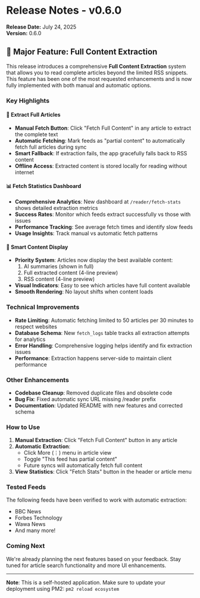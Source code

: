 # Release Notes - v0.6.0

**Release Date:** July 24, 2025  
**Version:** 0.6.0

## 🎉 Major Feature: Full Content Extraction

This release introduces a comprehensive **Full Content Extraction** system that allows you to read complete articles beyond the limited RSS snippets. This feature has been one of the most requested enhancements and is now fully implemented with both manual and automatic options.

### Key Highlights

#### 📖 Extract Full Articles
- **Manual Fetch Button**: Click "Fetch Full Content" in any article to extract the complete text
- **Automatic Fetching**: Mark feeds as "partial content" to automatically fetch full articles during sync
- **Smart Fallback**: If extraction fails, the app gracefully falls back to RSS content
- **Offline Access**: Extracted content is stored locally for reading without internet

#### 📊 Fetch Statistics Dashboard
- **Comprehensive Analytics**: New dashboard at `/reader/fetch-stats` shows detailed extraction metrics
- **Success Rates**: Monitor which feeds extract successfully vs those with issues
- **Performance Tracking**: See average fetch times and identify slow feeds
- **Usage Insights**: Track manual vs automatic fetch patterns

#### 🎯 Smart Content Display
- **Priority System**: Articles now display the best available content:
  1. AI summaries (shown in full)
  2. Full extracted content (4-line preview)
  3. RSS content (4-line preview)
- **Visual Indicators**: Easy to see which articles have full content available
- **Smooth Rendering**: No layout shifts when content loads

### Technical Improvements

- **Rate Limiting**: Automatic fetching limited to 50 articles per 30 minutes to respect websites
- **Database Schema**: New `fetch_logs` table tracks all extraction attempts for analytics
- **Error Handling**: Comprehensive logging helps identify and fix extraction issues
- **Performance**: Extraction happens server-side to maintain client performance

### Other Enhancements

- **Codebase Cleanup**: Removed duplicate files and obsolete code
- **Bug Fix**: Fixed automatic sync URL missing /reader prefix
- **Documentation**: Updated README with new features and corrected schema

### How to Use

1. **Manual Extraction**: Click "Fetch Full Content" button in any article
2. **Automatic Extraction**: 
   - Click More (⋮) menu in article view
   - Toggle "This feed has partial content"
   - Future syncs will automatically fetch full content
3. **View Statistics**: Click "Fetch Stats" button in the header or article menu

### Tested Feeds

The following feeds have been verified to work with automatic extraction:
- BBC News
- Forbes Technology
- Wawa News
- And many more!

### Coming Next

We're already planning the next features based on your feedback. Stay tuned for article search functionality and more UI enhancements.

---

**Note**: This is a self-hosted application. Make sure to update your deployment using PM2: `pm2 reload ecosystem`